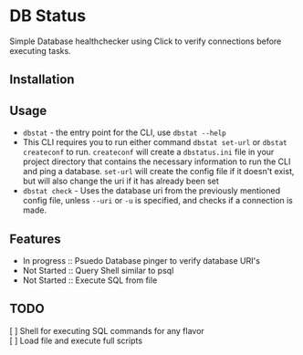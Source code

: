 
# DB Status

Simple Database healthchecker using Click to verify connections
before executing tasks.

## Installation

## Usage
 - `dbstat` - the entry point for the CLI, use `dbstat --help`
 - This CLI requires you to run either command `dbstat set-url` or `dbstat createconf`
   to run. `createconf` will create a `dbstatus.ini` file in your project directory 
   that contains the necessary information to run the CLI and ping a database. 
   `set-url` will create the config file if it doesn't exist, but will also change the
   uri if it has already been set
 - `dbstat check` - Uses the database uri from the previously mentioned config file,
   unless `--uri` or `-u` is specified, and checks if a connection is made. 

## Features
 - In progress :: Psuedo Database pinger to verify database URI's
 - Not Started :: Query Shell similar to psql
 - Not Started :: Execute SQL from file

## TODO
[  ] Shell for executing SQL commands for any flavor  
[  ] Load file and execute full scripts  

